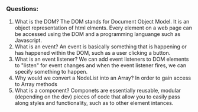 ### Questions:
1. What is the DOM?
The DOM stands for Document Object Model. It is an object representation of html elments. Every element on a web page can be accessed using the DOM and a programming languange such as Javascript. 
2. What is an event?
An event is basically something that is happening or has happened within the DOM, such as a user clicking a button. 
3. What is an event listener?
We can add event listeners to DOM elements to "listen" for event changes and when the event listener fires, we can specify something to happen. 
4. Why would we convert a NodeList into an Array?
In order to gain access to Array methods
5. What is a component? 
Componets are essentially reusable, modular (depending on the dev) pieces of code that allow you to easily pass along styles and functionality, such as to other element intances. 
